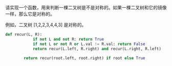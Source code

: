 请实现一个函数，用来判断一棵二叉树是不是对称的。如果一棵二叉树和它的镜像一样，那么它是对称的。

例如，二叉树 [1,2,2,3,4,4,3] 是对称的。

```python
def recur(L, R):
            if not L and not R: return True
            if not L or not R or L.val != R.val: return False
            return recur(L.left, R.right) and recur(L.right, R.left)

        return recur(root.left, root.right) if root else True

```